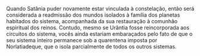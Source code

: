 ﻿Quando Satânia puder novamente estar vinculada à constelação, então será considerada a readmissão dos mundos isolados à família dos planetas habitados do sistema, acompanhada da sua restauração à comunhão espiritual dos reinos. Contudo, mesmo se Urântia fosse reincorporada aos circuitos do sistema, vocês ainda estariam embaraçados pelo fato de que o seu sistema inteiro permanece sob a quarentena imposta por Norlatiadeque, que o isola parcialmente de todos os outros sistemas.
